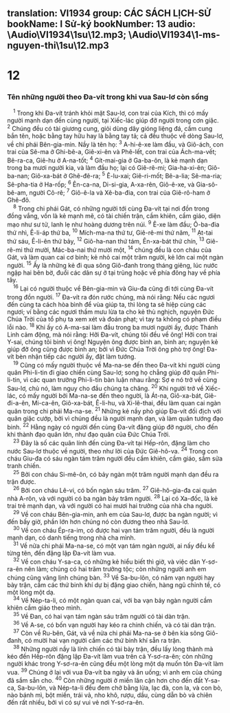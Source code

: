 translation: VI1934
group: CÁC SÁCH LỊCH-SỬ
bookName: I Sử-ký 
bookNumber: 13
audio: \Audio\VI1934\1su\12.mp3; \Audio\VI1934\1-ms-nguyen-thi\1su\12.mp3
-------

<div class="title"><h1>12</h1><h3>Tên những người theo Đa-vít trong khi vua Sau-lơ còn sống</h3></div>
<span class="verse 1su_12_1"> <sup>1</sup> Trong khi Đa-vít tránh khỏi mặt Sau-lơ, con trai của Kích, thì có mấy người mạnh dạn đến cùng người, tại Xiếc-lác giúp đỡ người trong cơn giặc. </span>
<span class="verse 1su_12_2"><sup>2</sup> Chúng đều có tài giương cung, giỏi dùng dây gióng liệng đá, cầm cung bắn tên, hoặc bằng tay hữu hay là bằng tay tả; cả đều thuộc về dòng Sau-lơ, về chi phái Bên-gia-min. Nầy là tên họ: </span>
<span class="verse 1su_12_3"><sup>3</sup> A-hi-ê-xe làm đầu, và Giô-ách, con trai của Sê-ma ở Ghi-bê-a, Giê-xi-ên và Phê-lết, con trai của Ách-ma-vết; Bê-ra-ca, Giê-hu ở A-na-tốt; </span>
<span class="verse 1su_12_4"><sup>4</sup> Gít-mai-gia ở Ga-ba-ôn, là kẻ mạnh dạn trong ba mươi người kia, và làm đầu họ; lại có Giê-rê-mi; Gia-ha-xi-ên; Giô-ba-nan; Giô-xa-bát ở Ghê-đê-ra; </span>
<span class="verse 1su_12_5"><sup>5</sup> Ê-lu-xai; Giê-ri-mốt; Bê-a-lia; Sê-ma-ria; Sê-pha-tia ở Ha-rốp; </span>
<span class="verse 1su_12_6"><sup>6</sup> Ên-ca-na, Di-si-gia, A-xa-rên, Giô-ê-xe, và Gia-sô-bê-am, người Cô-rê; </span>
<span class="verse 1su_12_7"><sup>7</sup> Giô-ê-la và Xê-ba-đia, con trai của Giê-rô-ham ở Ghê-đô. <br/></span>
<span class="verse 1su_12_8"> <sup>8</sup> Trong chi phái Gát, có những người tới cùng Đa-vít tại nơi đồn trong đồng vắng, vốn là kẻ mạnh mẽ, có tài chiến trận, cầm khiên, cầm giáo, diện mạo như sư tử, lanh lẹ như hoàng dương trên núi. </span>
<span class="verse 1su_12_9"><sup>9</sup> Ê-xe làm đầu; Ô-ba-đia thứ nhì, Ê-li-áp thứ ba, </span>
<span class="verse 1su_12_10"><sup>10</sup> Mích-ma-na thứ tư, Giê-rê-mi thứ năm, </span>
<span class="verse 1su_12_11"><sup>11</sup> Ạt-tai thứ sáu, Ê-li-ên thứ bảy, </span>
<span class="verse 1su_12_12"><sup>12</sup> Giô-ha-nan thứ tám, Ên-xa-bát thứ chín, </span>
<span class="verse 1su_12_13"><sup>13</sup> Giê-rê-mi thứ mười, Mác-ba-nai thứ mười một, </span>
<span class="verse 1su_12_14"><sup>14</sup> chúng đều là con cháu của Gát, và làm quan cai cơ binh; kẻ nhỏ cai một trăm người, kẻ lớn cai một ngàn người. </span>
<span class="verse 1su_12_15"><sup>15</sup> Ấy là những kẻ đi qua sông Giô-đanh trong tháng giêng, lúc nước ngập hai bên bờ, đuổi các dân sự ở tại trũng hoặc về phía đông hay về phía tây. <br/></span>
<span class="verse 1su_12_16"> <sup>16</sup> Lại có người thuộc về Bên-gia-min và Giu-đa cũng đi tới cùng Đa-vít trong đồn người. </span>
<span class="verse 1su_12_17"><sup>17</sup> Đa-vít ra đón rước chúng, mà nói rằng: Nếu các ngươi đến cùng ta cách hòa bình để vùa giúp ta, thì lòng ta sẽ hiệp cùng các ngươi; ví bằng các ngươi thầm mưu lừa ta cho kẻ thù nghịch, nguyện Đức Chúa Trời của tổ phụ ta xem xét và đoán phạt; vì tay ta không có phạm điều lỗi nào. </span>
<span class="verse 1su_12_18"><sup>18</sup> Khi ấy có A-ma-sai làm đầu trong ba mươi người ấy, được Thánh Linh cảm động, mà nói rằng: Hỡi Đa-vít, chúng tôi đều về ông! Hỡi con trai Y-sai, chúng tôi binh vị ông! Nguyện ông được bình an, bình an; nguyện kẻ giúp đỡ ông cũng được bình an; bởi vì Đức Chúa Trời ông phò trợ ông! Đa-vít bèn nhận tiếp các người ấy, đặt làm tướng. <br/></span>
<span class="verse 1su_12_19"> <sup>19</sup> Cũng có mấy người thuộc về Ma-na-se đến theo Đa-vít khi người cùng quân Phi-li-tin đi giao chiến cùng Sau-lơ; song họ chẳng giúp đỡ quân Phi-li-tin, vì các quan trưởng Phi-li-tin bàn luận nhau rằng: Sợ e nó trở về cùng Sau-lơ, chủ nó, làm nguy cho đầu chúng ta chăng. </span>
<span class="verse 1su_12_20"><sup>20</sup> Khi người trở về Xiếc-lác, có mấy người bởi Ma-na-se đến theo người, là Át-na, Giô-xa-bát, Giê-đi-a-ên, Mi-ca-ên, Giô-xa-bát, Ê-li-hu, và Xi-lê-thai, đều làm quan cai ngàn quân trong chi phái Ma-na-se. </span>
<span class="verse 1su_12_21"><sup>21</sup> Những kẻ nầy phò giúp Đa-vít đối địch với quân giặc cướp, bởi vì chúng đều là người mạnh dạn, và làm quân tướng đạo binh. </span>
<span class="verse 1su_12_22"><sup>22</sup> Hằng ngày có người đến cùng Đa-vít đặng giúp đỡ người, cho đến khi thành đạo quân lớn, như đạo quân của Đức Chúa Trời. <br/></span>
<span class="verse 1su_12_23"> <sup>23</sup> Đây là số các quân lính đến cùng Đa-vít tại Hếp-rôn, đặng làm cho nước Sau-lơ thuộc về người, theo như lời của Đức Giê-hô-va. </span>
<span class="verse 1su_12_24"><sup>24</sup> Trong con cháu Giu-đa có sáu ngàn tám trăm người đều cầm khiên, cầm giáo, sắm sửa tranh chiến. <br/></span>
<span class="verse 1su_12_25"> <sup>25</sup> Bởi con cháu Si-mê-ôn, có bảy ngàn một trăm người mạnh dạn đều ra trận được. <br/></span>
<span class="verse 1su_12_26"> <sup>26</sup> Bởi con cháu Lê-vi, có bốn ngàn sáu trăm. </span>
<span class="verse 1su_12_27"><sup>27</sup> Giê-hô-gia-đa cai quản nhà A-rôn, và với người có ba ngàn bảy trăm người. </span>
<span class="verse 1su_12_28"><sup>28</sup> Lại có Xa-đốc, là kẻ trai trẻ mạnh dạn, và với người có hai mươi hai trưởng của nhà cha người. <br/></span>
<span class="verse 1su_12_29"> <sup>29</sup> Về con cháu Bên-gia-min, anh em của Sau-lơ, được ba ngàn người; vì đến bấy giờ, phần lớn hơn chúng nó còn đương theo nhà Sau-lơ. <br/></span>
<span class="verse 1su_12_30"> <sup>30</sup> Về con cháu Ép-ra-im, có được hai vạn tám trăm người, đều là người mạnh dạn, có danh tiếng trong nhà cha mình. <br/></span>
<span class="verse 1su_12_31"> <sup>31</sup> Về nửa chi phái Ma-na-se, có một vạn tám ngàn người, ai nấy đều kể từng tên, đến đặng lập Đa-vít làm vua. <br/></span>
<span class="verse 1su_12_32"> <sup>32</sup> Về con cháu Y-sa-ca, có những kẻ hiểu biết thì giờ, và việc dân Y-sơ-ra-ên nên làm; chúng có hai trăm trưởng tộc; còn những người anh em chúng cũng vâng lịnh chúng bàn. </span>
<span class="verse 1su_12_33"><sup>33</sup> Về Sa-bu-lôn, có năm vạn người hay bày trận, cầm các thứ binh khí dự bị đặng giao chiến, hàng ngũ chỉnh tề, có một lòng một dạ. <br/></span>
<span class="verse 1su_12_34"> <sup>34</sup> Về Nép-ta-li, có một ngàn quan cai, với ba vạn bảy ngàn người cầm khiên cầm giáo theo mình. <br/></span>
<span class="verse 1su_12_35"> <sup>35</sup> Về Đan, có hai vạn tám ngàn sáu trăm người có tài dàn trận. <br/></span>
<span class="verse 1su_12_36"> <sup>36</sup> Về A-se, có bốn vạn người hay kéo ra chinh chiến, và có tài dàn trận. <br/></span>
<span class="verse 1su_12_37"> <sup>37</sup> Còn về Ru-bên, Gát, và về nửa chi phái Ma-na-se ở bên kia sông Giô-đanh, có mười hai vạn người cầm các thứ binh khí sẵn ra trận. <br/></span>
<span class="verse 1su_12_38"> <sup>38</sup> Những người nầy là lính chiến có tài bày trận, đều lấy lòng thành mà kéo đến Hếp-rôn đặng lập Đa-vít làm vua trên cả Y-sơ-ra-ên; còn những người khác trong Y-sơ-ra-ên cũng đều một lòng một dạ muốn tôn Đa-vít làm vua. </span>
<span class="verse 1su_12_39"><sup>39</sup> Chúng ở lại với vua Đa-vít ba ngày và ăn uống; vì anh em của chúng đã sắm sẵn cho. </span>
<span class="verse 1su_12_40"><sup>40</sup> Còn những người ở miền lân cận hơn cho đến đất Y-sa-ca, Sa-bu-lôn, và Nép-ta-li đều đem chở bằng lừa, lạc đà, con la, và con bò, nào bánh mì, bột miến, trái vả, nho khô, rượu, dầu, cùng dẫn bò và chiên đến rất nhiều, bởi vì có sự vui vẻ nơi Y-sơ-ra-ên. <br/></span>
